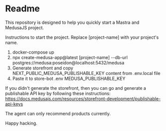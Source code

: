 # Readme

This repository is designed to help you quickly start a Mastra and MedusaJS project.

Instructions to start the project. Replace [project-name] with your project's name.

1. docker-compose up
2. npx create-medusa-app@latest [project-name] --db-url postgres://medusa:poseidon@localhost:5432/medusa
3. Generate storefront and copy NEXT_PUBLIC_MEDUSA_PUBLISHABLE_KEY content from .env.local file
4. Paste it to store-bot .env MEDUSA_PUBLISHABLE_KEY

If you didn't generate the storefront, then you can go and generate a publishable API key by following these instructions: 
https://docs.medusajs.com/resources/storefront-development/publishable-api-keys

The agent can only recommend products currently.

Happy hacking. 

